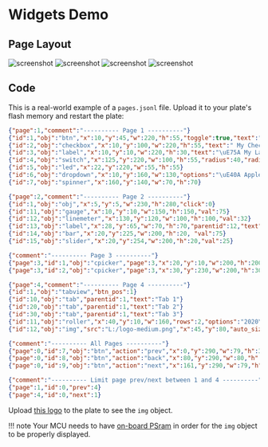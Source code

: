 # Widgets Demo

## Page Layout

![screenshot](../../assets/images/screenshots/demo-widgets-1.png)
![screenshot](../../assets/images/screenshots/demo-widgets-2.png)
![screenshot](../../assets/images/screenshots/demo-widgets-3.png)
![screenshot](../../assets/images/screenshots/demo-widgets-4.png)

## Code

This is a real-world example of a `pages.jsonl` file. Upload it to your plate's flash memory and restart the plate:

```json linenums="1"
{"page":1,"comment":"---------- Page 1 ----------"}
{"id":1,"obj":"btn","x":10,"y":45,"w":220,"h":55,"toggle":true,"text":"Touch me \uE96B","text_font":32}
{"id":2,"obj":"checkbox","x":10,"y":100,"w":220,"h":55,"text":" My Checkbox"}
{"id":3,"obj":"label","x":10,"y":10,"w":220,"h":30,"text":"\uE75A My Label","align":1,"padh":50}
{"id":4,"obj":"switch","x":125,"y":220,"w":100,"h":55,"radius":40,"radius20":40}
{"id":5,"obj":"led","x":22,"y":220,"w":55,"h":55}
{"id":6,"obj":"dropdown","x":10,"y":160,"w":130,"options":"\uE40A Apples\n\uE40A Oranges\n\uE40A Bananas"}
{"id":7,"obj":"spinner","x":160,"y":140,"w":70,"h":70}

{"page":2,"comment":"---------- Page 2 ----------"}
{"id":1,"obj":"obj","x":5,"y":5,"w":230,"h":280,"click":0}
{"id":11,"obj":"gauge","x":10,"y":10,"w":150,"h":150,"val":75}
{"id":12,"obj":"linemeter","x":130,"y":120,"w":100,"h":100,"val":32}
{"id":13,"obj":"label","x":28,"y":65,"w":70,"h":70,"parentid":12,"text":"\uE12C OK"}
{"id":14,"obj":"bar","x":20,"y":225,"w":200,"h":20, "val":75}
{"id":15,"obj":"slider","x":20,"y":254,"w":200,"h":20,"val":25}

{"comment":"---------- Page 3 ----------"}
{"page":3,"id":1,"obj":"cpicker","page":3,"x":20,"y":10,"w":200,"h":200}
{"page":3,"id":2,"obj":"cpicker","page":3,"x":30,"y":230,"w":200,"h":30}

{"page":4,"comment":"---------- Page 4 ----------"}
{"id":1,"obj":"tabview","btn_pos":1}
{"id":10,"obj":"tab","parentid":1,"text":"Tab 1"}
{"id":20,"obj":"tab","parentid":1,"text":"Tab 2"}
{"id":30,"obj":"tab","parentid":1,"text":"Tab 3"}
{"id":11,"obj":"roller","x":40,"y":10,"w":160,"rows":2,"options":"2020\n2021\n2022\n2023\n2024","parentid":10}
{"id":12,"obj":"img","src":"L:/logo-medium.png","x":45,"y":80,"auto_size":1,"w":150,"parentid":10}

{"comment":"---------- All Pages ----------"}
{"page":0,"id":7,"obj":"btn","action":"prev","x":0,"y":290,"w":79,"h":32,"text":"\uE141","text_color":"#FFFFFF","radius":0,"border_side":0,"text_font":32}
{"page":0,"id":8,"obj":"btn","action":"back","x":80,"y":290,"w":80,"h":32,"text":"\uE2DC","text_color":"#FFFFFF","radius":0,"border_side":0,"text_font":24}
{"page":0,"id":9,"obj":"btn","action":"next","x":161,"y":290,"w":79,"h":32,"text":"\uE142","text_color":"#FFFFFF","radius":0,"border_side":0,"text_font":32}

{"comment":"---------- Limit page prev/next between 1 and 4 ----------"}
{"page":1,"id":0,"prev":4}
{"page":4,"id":0,"next":1}

```

Upload [this logo](https://raw.githubusercontent.com/HASwitchPlate/openHASP-docs/0.6/docs/assets/images/logo-medium.png) to the plate to see the `img` object.

!!! note
    Your MCU needs to have [on-board PSram](../../../getting-started/#recommended-boards) in order for the `img` object to be properly displayed.

